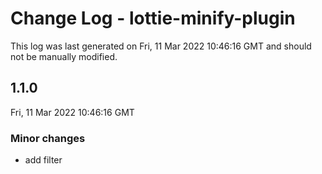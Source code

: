 # Change Log - lottie-minify-plugin

This log was last generated on Fri, 11 Mar 2022 10:46:16 GMT and should not be manually modified.

## 1.1.0
Fri, 11 Mar 2022 10:46:16 GMT

### Minor changes

- add filter

